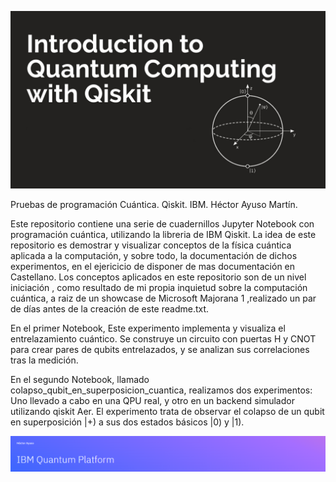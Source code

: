 ![Intro](assets/intro.jpeg)

Pruebas de programación Cuántica. Qiskit. IBM.
Héctor Ayuso Martín.


Este repositorio contiene una serie de cuadernillos Jupyter Notebook con programación cuántica, utilizando la libreria de IBM Qiskit.
La idea de este repositorio es demostrar y visualizar conceptos de la física cuántica aplicada a la computación, y sobre todo, la documentación de dichos experimentos, 
en el ejericicio de disponer de mas documentación en Castellano.
Los conceptos aplicados en este repositorio son de un nivel iniciación , como resultado de mi propia inquietud sobre la computación cuántica, a raiz de un showcase de 
Microsoft Majorana 1 ,realizado un par de días antes de la creación de este readme.txt.

En el primer Notebook, Este experimento implementa y visualiza el entrelazamiento cuántico. Se construye un circuito con puertas H y CNOT para crear 
pares de qubits entrelazados, y se analizan sus correlaciones tras la medición.

En el segundo Notebook, llamado colapso_qubit_en_superposicion_cuantica, realizamos dos experimentos: Uno llevado a cabo en una QPU real, y otro en un backend simulador
utilizando qiskit Aer. El experimento trata de observar el colapso de un qubit en superposición |+) a sus dos estados básicos |0) y |1).

![Intro](assets/flag.png)